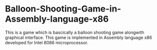 # Balloon-Shooting-Game-in-Assembly-language-x86
This is a game which is bascically a balloon shooting game alongwith graphical interface. This game is implemented in Assembly language x86 developed for Intel 8086 microprocessor.

